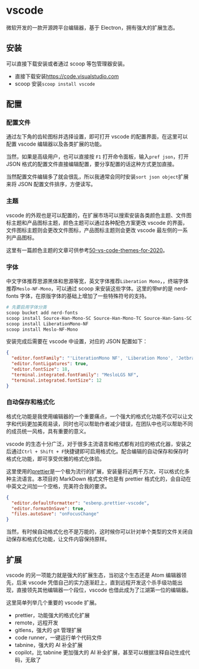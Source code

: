 # vscode

微软开发的一款开源跨平台编辑器，基于 Electron，拥有强大的扩展生态。

## 安装

可以直接下载安装或者通过 scoop 等包管理器安装。

- 直接下载安装<https://code.visualstudio.com>
- scoop 安装`scoop install vscode`

## 配置

### 配置文件

通过左下角的齿轮图标并选择设置，即可打开 vscode 的配置界面，在这里可以配置 vscode 编辑器以及各类扩展的功能。

当然，如果是高级用户，也可以直接按 `F1` 打开命令面板，输入`pref json`，打开 JSON 格式的配置文件直接编辑配置，要分享配置的话这种方式更加直接。

当然配置文件编辑多了就会很乱，所以我通常会同时安装`sort json object`扩展来将 JSON 配置文件排序，方便读写。

### 主题

vscode 的外观也是可以配置的，在扩展市场可以搜索安装各类颜色主题、文件图标主题和产品图标主题，颜色主题可以通过各种配色方案更改 vscode 的界面，文件图标主题则会更改文件图标，产品图标主题则会更改 vscode 最左侧的一系列产品图标。

这里有一篇颜色主题的文章可供参考[50-vs-code-themes-for-2020](https://dev.to/softwaredotcom/50-vs-code-themes-for-2020-45cc)。

### 字体

中文字体推荐思源黑体和思源等宽，英文字体推荐`Liberation Mono`，，终端字体推荐`Meslo-NF-Mono`，可以通过 scoop 来安装这些字体。这里的带`NF`的是 nerd-fonts 字体，在原版字体的基础上增加了一些特殊符号的支持。

```powershell
# 先要启用字体分类
scoop bucket add nerd-fonts
scoop install Source-Han-Mono-SC Source-Han-Mono-TC Source-Han-Sans-SC Source-Han-Sans-TC Source-Han-Sans-J
scoop install LiberationMono-NF
scoop install Meslo-NF-Mono
```

安装完成后需要在 vscode 中设置，对应的 JSON 配置如下：

```json
{
  "editor.fontFamily": "'LiterationMono NF', 'Liberation Mono', 'Jetbrains Mono', '思源黑体', Consolas, monospace",
  "editor.fontLigatures": true,
  "editor.fontSize": 18,
  "terminal.integrated.fontFamily": "MesloLGS NF",
  "terminal.integrated.fontSize": 12
}
```

### 自动保存和格式化

格式化功能是我使用编辑器的一个重要痛点，一个强大的格式化功能不仅可以让文字和代码更加美观易读，同时也可以帮助作者减少错误，在团队中也可以帮助不同的成员统一风格，具有重要的意义。

vscode 的生态十分广泛，对于很多主流语言和格式都有对应的格式化器，安装之后通过`Ctrl + Shift + F`快捷键即可启用格式化。配合编辑的自动保存和保存时格式化功能，即可享受优雅的格式化体验。

这里使用的[prettier](https://marketplace.visualstudio.com/items?itemName=esbenp.prettier-vscode)是一个极为流行的扩展，安装量将近两千万次，可以格式化多种主流语言。本项目的 MarkDown 格式文件也是有 prettier 格式化的，会自动在中英文之间加一个空格，完美符合我的要求。

```json
{
  "editor.defaultFormatter": "esbenp.prettier-vscode",
  "editor.formatOnSave": true,
  "files.autoSave": "onFocusChange"
}
```

当然，有时候自动格式化也不是万能的，这时候你可以针对单个类型的文件关闭自动保存和格式化功能，让文件内容保持原样。

## 扩展

vscode 的另一项能力就是强大的扩展生态，当初这个生态还是 Atom 编辑器领先，后来 vscode 凭借自己的实力逐渐赶上，直到远程开发这个杀手级功能出现，直接领先其他编辑器一个段位，vscode 也借此成为了江湖第一位的编辑器。

这里简单列举几个重要的 vscode 扩展。

- prettier，功能强大的格式化扩展
- remote，远程开发
- gitlens，强大的 git 管理扩展
- code runner，一键运行单个代码文件
- tabnine，强大的 AI 补全扩展
- copilot，比 tabnine 更加强大的 AI 补全扩展，甚至可以根据注释自动生成代码，无敌了
